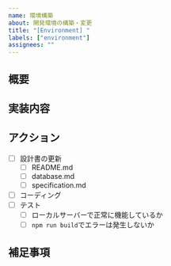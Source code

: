 ```yaml
---
name: 環境構築
about: 開発環境の構築・変更
title: "[Environment] "
labels: ["environment"]
assignees: ""
---
```


## 概要

<!-- 開発環境の変更内容や変更理由を記載してください -->

## 実装内容

<!-- 具体的な変更点や仕様を説明してください -->

## アクション

<!-- この変更を適用するために必要な作業として、下記内容を追記・修正してください -->

- [ ] 設計書の更新
  - [ ] README.md
  - [ ] database.md
  - [ ] specification.md
- [ ] コーディング
- [ ] テスト
  - [ ] ローカルサーバーで正常に機能しているか
  - [ ] `npm run build`でエラーは発生しないか

## 補足事項

<!-- 関連する情報や注意点があれば記載してください -->
